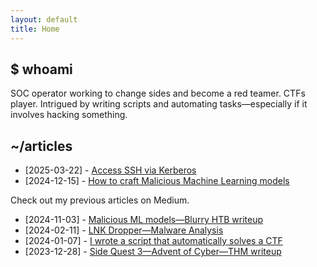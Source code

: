 ```yaml
---
layout: default
title: Home
---
```


## $ whoami

SOC operator working to change sides and become a red teamer. CTFs player. Intrigued by writing scripts and automating tasks—especially if it involves hacking something.

## ~/articles

- [2025-03-22] - [Access SSH via Kerberos](https://pwnyour.site/2025-03-22-access-ssh-via-kerberos)
- [2024-12-15] - [How to craft Malicious Machine Learning models](./2024-12-15-how-to-craft-malicious-ml-models)

Check out my previous articles on Medium.

- [2024-11-03] - [Malicious ML models—Blurry HTB writeup](https://medium.com/@0xffisnotavailable/malicious-ml-models-blurry-htb-writeup-ce829bf5c6ae)
- [2024-02-11] - [LNK Dropper—Malware Analysis](https://medium.com/@0xffisnotavailable/lnk-dropper-malware-analysis-b1d3e3905f9d)
- [2024-01-07] - [I wrote a script that automatically solves a CTF](https://medium.com/@0xffisnotavailable/i-wrote-a-script-that-automatically-solves-a-ctf-19e18aa0ce77)
- [2023-12-28] - [Side Quest 3—Advent of Cyber—THM writeup](https://medium.com/@0xffisnotavailable/side-quest-3-advent-of-cyber-2023-tryhackme-writeup-7f2f213601ca)
